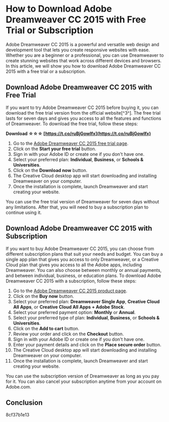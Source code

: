 
 
# How to Download Adobe Dreamweaver CC 2015 with Free Trial or Subscription
 
Adobe Dreamweaver CC 2015 is a powerful and versatile web design and development tool that lets you create responsive websites with ease. Whether you are a beginner or a professional, you can use Dreamweaver to create stunning websites that work across different devices and browsers. In this article, we will show you how to download Adobe Dreamweaver CC 2015 with a free trial or a subscription.
 
## Download Adobe Dreamweaver CC 2015 with Free Trial
 
If you want to try Adobe Dreamweaver CC 2015 before buying it, you can download the free trial version from the official website[^3^]. The free trial lasts for seven days and gives you access to all the features and functions of Dreamweaver. To download the free trial, follow these steps:
 
**Download ☆☆☆ [https://t.co/ruBjGowlfx](https://t.co/ruBjGowlfx)**


 
1. Go to the [Adobe Dreamweaver CC 2015 free trial page](https://www.adobe.com/products/dreamweaver/free-trial-download.html).
2. Click on the **Start your free trial** button.
3. Sign in with your Adobe ID or create one if you don't have one.
4. Select your preferred plan: **Individual**, **Business**, or **Schools & Universities**.
5. Click on the **Download now** button.
6. The Creative Cloud desktop app will start downloading and installing Dreamweaver on your computer.
7. Once the installation is complete, launch Dreamweaver and start creating your website.

You can use the free trial version of Dreamweaver for seven days without any limitations. After that, you will need to buy a subscription plan to continue using it.
 
## Download Adobe Dreamweaver CC 2015 with Subscription
 
If you want to buy Adobe Dreamweaver CC 2015, you can choose from different subscription plans that suit your needs and budget. You can buy a single app plan that gives you access to only Dreamweaver, or a Creative Cloud plan that gives you access to all the Adobe apps, including Dreamweaver. You can also choose between monthly or annual payments, and between individual, business, or education plans. To download Adobe Dreamweaver CC 2015 with a subscription, follow these steps:

1. Go to the [Adobe Dreamweaver CC 2015 product page](https://www.adobe.com/products/dreamweaver.html).
2. Click on the **Buy now** button.
3. Select your preferred plan: **Dreamweaver Single App**, **Creative Cloud All Apps**, or **Creative Cloud All Apps + Adobe Stock**.
4. Select your preferred payment option: **Monthly** or **Annual**.
5. Select your preferred type of plan: **Individual**, **Business**, or **Schools & Universities**.
6. Click on the **Add to cart** button.
7. Review your order and click on the **Checkout** button.
8. Sign in with your Adobe ID or create one if you don't have one.
9. Enter your payment details and click on the **Place secure order** button.
10. The Creative Cloud desktop app will start downloading and installing Dreamweaver on your computer.
11. Once the installation is complete, launch Dreamweaver and start creating your website.

You can use the subscription version of Dreamweaver as long as you pay for it. You can also cancel your subscription anytime from your account on Adobe.com.
 
## Conclusion
 8cf37b1e13
 
